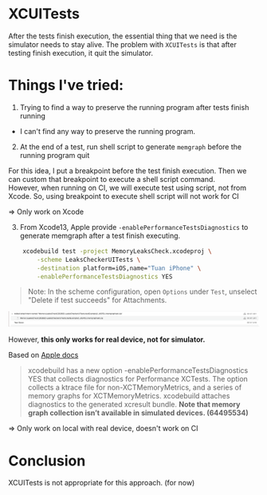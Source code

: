 
# XCUITests

After the tests finish execution, the essential thing that we need is the simulator needs to stay alive.
The problem with `XCUITests` is that after testing finish execution, it quit the simulator.

# Things I've tried:

1. Trying to find a way to preserve the running program after tests finish running

- I can't find any way to preserve the running program.

2. At the end of a test, run shell script to generate `memgraph` before the running program quit

For this idea, I put a breakpoint before the test finish execution. Then we can custom that breakpoint to execute a shell script command.   
However, when running on CI, we will execute test using script, not from Xcode. So, using breakpoint to execute shell script will not work for CI

=> Only work on Xcode

3. From Xcode13, Apple provide `-enablePerformanceTestsDiagnostics` to generate memgraph after a test finish executing.

```bash
    xcodebuild test -project MemoryLeaksCheck.xcodeproj \
        -scheme LeaksCheckerUITests \
        -destination platform=iOS,name="Tuan iPhone" \
        -enablePerformanceTestsDiagnostics YES
```

> Note: In the scheme configuration, open `Options` under `Test`, unselect "Delete if test succeeds" for Attachments.

<img src=../resources/xcuitests.png width=800/>

However, **this only works for real device, not for simulator.**

Based on [Apple docs](https://developer.apple.com/documentation/xcode-release-notes/xcode-13-release-notes)

> xcodebuild has a new option -enablePerformanceTestsDiagnostics YES that collects diagnostics for Performance XCTests. The option collects a ktrace file for non-XCTMemoryMetrics, and a series of memory graphs for XCTMemoryMetrics. xcodebuild attaches diagnostics to the generated xcresult bundle. **Note that memory graph collection isn’t available in simulated devices. (64495534)**

=> Only work on local with real device, doesn't work on CI

# Conclusion

XCUITests is not appropriate for this approach. (for now)
